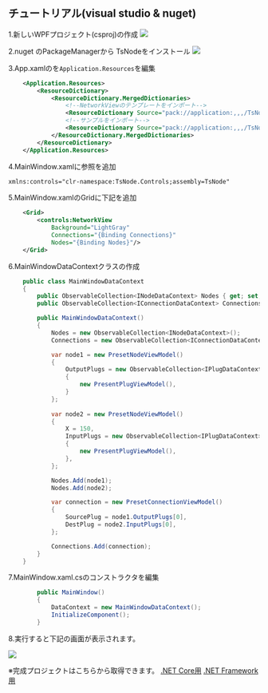 
## チュートリアル(visual studio & nuget)
1.新しいWPFプロジェクト(csproj)の作成
![](https://cdn-ak.f.st-hatena.com/images/fotolife/a/at12k313/20200312/20200312015427.png)

2.nuget のPackageManagerから TsNodeをインストール
![](https://cdn-ak.f.st-hatena.com/images/fotolife/a/at12k313/20200312/20200312015547.png)

3.App.xamlのを`Application.Resources`を編集
```xml
    <Application.Resources>
        <ResourceDictionary>
            <ResourceDictionary.MergedDictionaries>
                <!--NetworkViewのテンプレートをインポート-->
                <ResourceDictionary Source="pack://application:,,,/TsNode;component/Template.xaml" />                
                <!--サンプルをインポート-->
                <ResourceDictionary Source="pack://application:,,,/TsNode;component/Preset/Presettemplate.xaml" />
            </ResourceDictionary.MergedDictionaries>
        </ResourceDictionary>
    </Application.Resources>
```

4.MainWindow.xamlに参照を追加

```xml
xmlns:controls="clr-namespace:TsNode.Controls;assembly=TsNode"
```

5.MainWindow.xamlのGridに下記を追加

```xml
    <Grid>
        <controls:NetworkView
            Background="LightGray"
            Connections="{Binding Connections}"
            Nodes="{Binding Nodes}"/>
    </Grid>
```

6.MainWindowDataContextクラスの作成

```cs
    public class MainWindowDataContext
    {
        public ObservableCollection<INodeDataContext> Nodes { get; set; }
        public ObservableCollection<IConnectionDataContext> Connections { get; set; }

        public MainWindowDataContext()
        {
            Nodes = new ObservableCollection<INodeDataContext>();
            Connections = new ObservableCollection<IConnectionDataContext>();

            var node1 = new PresetNodeViewModel()
            {
                OutputPlugs = new ObservableCollection<IPlugDataContext>
                {
                    new PresentPlugViewModel(),
                }
            };
            
            var node2 = new PresetNodeViewModel()
            {
                X = 150,
                InputPlugs = new ObservableCollection<IPlugDataContext>
                {
                    new PresentPlugViewModel(),
                },
            };

            Nodes.Add(node1);
            Nodes.Add(node2);

            var connection = new PresetConnectionViewModel()
            {
                SourcePlug = node1.OutputPlugs[0],
                DestPlug = node2.InputPlugs[0],
            };

            Connections.Add(connection);
        }
    }
```

7.MainWindow.xaml.csのコンストラクタを編集
```cs
        public MainWindow()
        {
            DataContext = new MainWindowDataContext();
            InitializeComponent();
        }
```
8.実行すると下記の画面が表示されます。

![](https://cdn-ak.f.st-hatena.com/images/fotolife/a/at12k313/20200312/20200312014138.png)

※完成プロジェクトはこちらから取得できます。
[.NET Core用](https://github.com/p4j4dyxcry/TsNode/tree/master/nuget-SampleProjects/TsNodeApp)
[.NET Framework用](https://github.com/p4j4dyxcry/TsNode/tree/master/nuget-SampleProjects/TsNodeAppBy.NetFramework)
